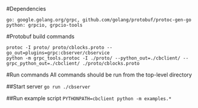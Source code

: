 #Dependencies
```
go: google.golang.org/grpc, github.com/golang/protobuf/protoc-gen-go
python: grpcio, grpcio-tools
```

#Protobuf build commands
```
protoc -I proto/ proto/cblocks.proto --go_out=plugins=grpc:cbserver/cbservice
python -m grpc_tools.protoc -I ./proto/ --python_out=./cbclient/ --grpc_python_out=./cbclient/ ./proto/cblocks.proto
```

#Run commands
All commands should be run from the top-level directory

##Start server
`go run ./cbserver`

##Run example script
`PYTHONPATH=cbclient python -m examples.*`


